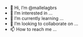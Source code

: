 - 👋 Hi, I’m @mallelagbrs
- 👀 I’m interested in ...
- 🌱 I’m currently learning ...
- 💞️ I’m looking to collaborate on ...
- 📫 How to reach me ...

<!---
mallelagbrs/mallelagbrs is a ✨ special ✨ repository because its `README.md` (this file) appears on your GitHub profile.
You can click the Preview link to take a look at your changes.
--->
